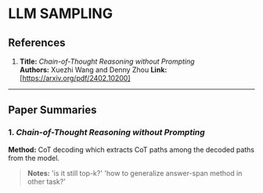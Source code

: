 # LLM SAMPLING

## References

1. **Title:** *Chain-of-Thought Reasoning without Prompting*  
   **Authors:** Xuezhi Wang and Denny Zhou
   **Link:** [https://arxiv.org/pdf/2402.10200]


---

## Paper Summaries

### 1. *Chain-of-Thought Reasoning without Prompting*

**Method:**   CoT decoding which extracts CoT paths among the decoded paths
from the model.

> **Notes:** 'is it still top-k?' 'how to generalize answer-span method in other task?'
